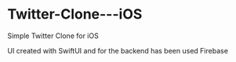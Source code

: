 # Twitter-Clone---iOS
Simple Twitter Clone for iOS

UI created with SwiftUI and for the backend has been used Firebase
